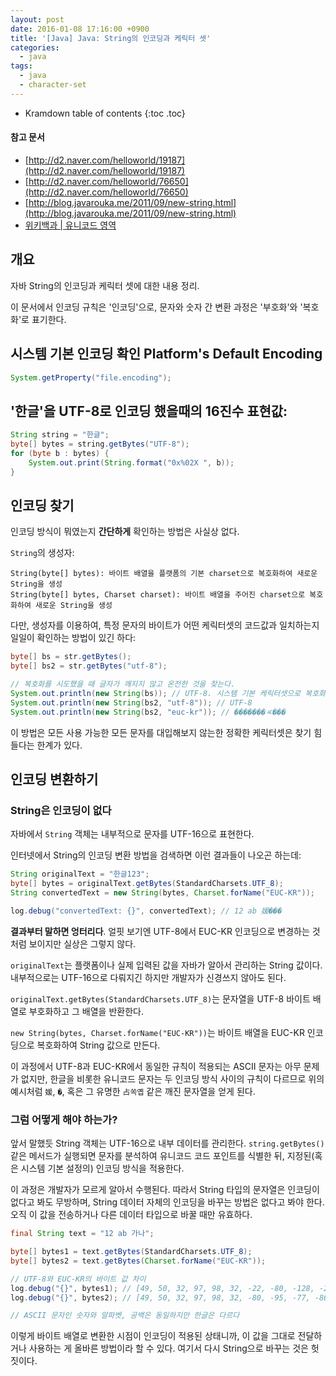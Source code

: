 ```yaml
---
layout: post
date: 2016-01-08 17:16:00 +0900
title: '[Java] Java: String의 인코딩과 케릭터 셋'
categories:
  - java
tags:
  - java
  - character-set
---
```


* Kramdown table of contents
{:toc .toc}

#### 참고 문서

- [http://d2.naver.com/helloworld/19187](http://d2.naver.com/helloworld/19187)
- [http://d2.naver.com/helloworld/76650](http://d2.naver.com/helloworld/76650)
- [http://blog.javarouka.me/2011/09/new-string.html](http://blog.javarouka.me/2011/09/new-string.html)
- [위키백과 | 유니코드 영역](https://ko.wikipedia.org/wiki/유니코드_영역)


## 개요

자바 String의 인코딩과 케릭터 셋에 대한 내용 정리. 

이 문서에서 인코딩 규칙은 '인코딩'으로, 문자와 숫자 간 변환 과정은 '부호화'와 '복호화'로 표기한다.


## 시스템 기본 인코딩 확인 Platform's Default Encoding

```java
System.getProperty("file.encoding");
```


## '한글'을 UTF-8로 인코딩 했을때의 16진수 표현값:

```java
String string = "한글";  
byte[] bytes = string.getBytes("UTF-8");  
for (byte b : bytes) {  
    System.out.print(String.format("0x%02X ", b));
}
```


## 인코딩 찾기

인코딩 방식이 뭐였는지 **간단하게** 확인하는 방법은 사실상 없다. 

`String`의 생성자: 

```
String(byte[] bytes): 바이트 배열을 플랫폼의 기본 charset으로 복호화하여 새로운 String을 생성
String(byte[] bytes, Charset charset): 바이트 배열을 주어진 charset으로 복호화하여 새로운 String을 생성
```

다만, 생성자를 이용하여, 특정 문자의 바이트가 어떤 케릭터셋의 코드값과 일치하는지 일일이 확인하는 방법이 있긴 하다:

```java
byte[] bs = str.getBytes();
byte[] bs2 = str.getBytes("utf-8");

// 복호화를 시도했을 때 글자가 깨지지 않고 온전한 것을 찾는다.
System.out.println(new String(bs)); // UTF-8. 시스템 기본 케릭터셋으로 복호화됨
System.out.println(new String(bs2, "utf-8")); // UTF-8
System.out.println(new String(bs2, "euc-kr")); // �������ㅼ���
```

이 방법은 모든 사용 가능한 모든 문자를 대입해보지 않는한 정확한 케릭터셋은 찾기 힘들다는 한계가 있다.


## 인코딩 변환하기

### String은 인코딩이 없다

자바에서 `String` 객체는 내부적으로 문자를 UTF-16으로 표현한다.

인터넷에서 String의 인코딩 변환 방법을 검색하면 이런 결과들이 나오곤 하는데:

```java
String originalText = "한글123";
byte[] bytes = originalText.getBytes(StandardCharsets.UTF_8);
String convertedText = new String(bytes, Charset.forName("EUC-KR"));

log.debug("convertedText: {}", convertedText); // 12 ab 媛���
```

**결과부터 말하면 엉터리다**. 얼핏 보기엔 UTF-8에서 EUC-KR 인코딩으로 변경하는 것처럼 보이지만 실상은 그렇지 않다.

`originalText`는 플랫폼이나 실제 입력된 값을 자바가 알아서 관리하는 String 값이다. 내부적으로는 UTF-16으로 다뤄지긴 하지만 개발자가 신경쓰지 않아도 된다.

`originalText.getBytes(StandardCharsets.UTF_8)`는 문자열을 UTF-8 바이트 배열로 부호화하고 그 배열을 반환한다. 

`new String(bytes, Charset.forName("EUC-KR"))`는 바이트 배열을 EUC-KR 인코딩으로 복호화하여 String 값으로 만든다. 

이 과정에서 UTF-8과 EUC-KR에서 동일한 규칙이 적용되는 ASCII 문자는 아무 문제가 없지만, 한글을 비롯한 유니코드 문자는 두 인코딩 방식 사이의 규칙이 다르므로 위의 예시처럼 `媛`, `�`, 혹은 그 유명한 `占쏙옙` 같은 깨진 문자열을 얻게 된다.

### 그럼 어떻게 해야 하는가?

앞서 말했듯 String 객체는 UTF-16으로 내부 데이터를 관리한다. `string.getBytes()` 같은 메서드가 실행되면 문자를 분석하여 유니코드 코드 포인트를 식별한 뒤, 지정된(혹은 시스템 기본 설정의) 인코딩 방식을 적용한다. 

이 과정은 개발자가 모르게 알아서 수행된다. 따라서 String 타입의 문자열은 인코딩이 없다고 봐도 무방하며, String 데이터 자체의 인코딩을 바꾸는 방법은 없다고 봐야 한다. 오직 이 값을 전송하거나 다른 데이터 타입으로 바꿀 때만 유효하다.

```java
final String text = "12 ab 가나";

byte[] bytes1 = text.getBytes(StandardCharsets.UTF_8);
byte[] bytes2 = text.getBytes(Charset.forName("EUC-KR"));

// UTF-8와 EUC-KR의 바이트 값 차이
log.debug("{}", bytes1); // [49, 50, 32, 97, 98, 32, -22, -80, -128, -21, -126, -104]
log.debug("{}", bytes2); // [49, 50, 32, 97, 98, 32, -80, -95, -77, -86]

// ASCII 문자인 숫자와 알파벳, 공백은 동일하지만 한글은 다르다
```

이렇게 바이트 배열로 변환한 시점이 인코딩이 적용된 상태니까, 이 값을 그대로 전달하거나 사용하는 게 올바른 방법이라 할 수 있다. 여기서 다시 String으로 바꾸는 것은 헛짓이다.
